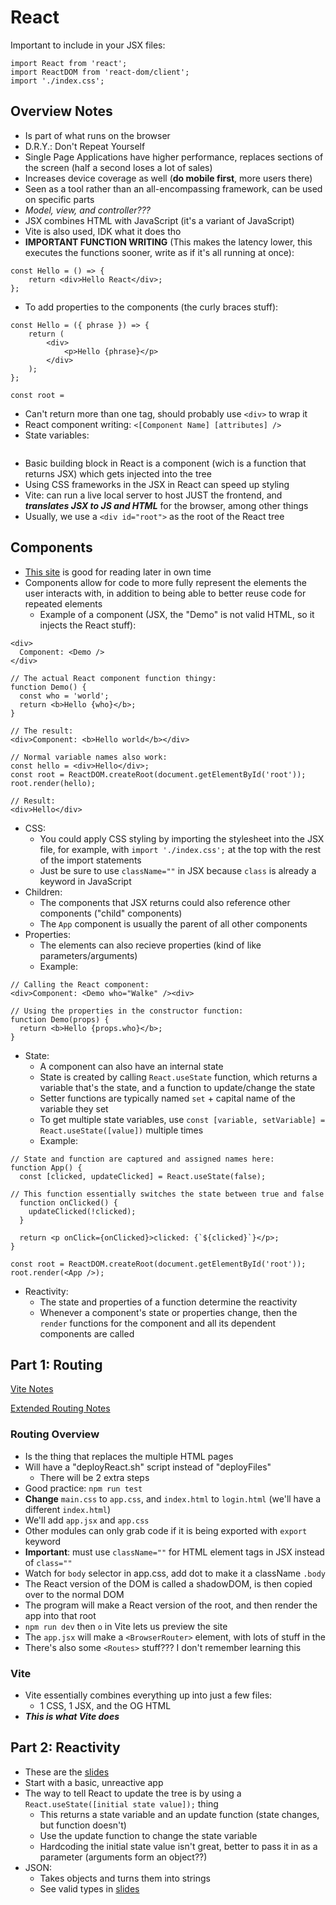 # React

Important to include in your JSX files:
```
import React from 'react';
import ReactDOM from 'react-dom/client';
import './index.css';
```

## Overview Notes
- Is part of what runs on the browser
- D.R.Y.: Don't Repeat Yourself
- Single Page Applications have higher performance, replaces sections of the screen (half a second loses a lot of sales)
- Increases device coverage as well (**do mobile first**, more users there)
- Seen as a tool rather than an all-encompassing framework, can be used on specific parts
- _Model, view, and controller???_
- JSX combines HTML with JavaScript (it's a variant of JavaScript)
- Vite is also used, IDK what it does tho
- **IMPORTANT FUNCTION WRITING** (This makes the latency lower, this executes the functions sooner, write as if it's all running at once):
```
const Hello = () => {
    return <div>Hello React</div>;
};
```
- To add properties to the components (the curly braces stuff):
```
const Hello = ({ phrase }) => {
    return (
        <div>
            <p>Hello {phrase}</p>
        </div>
    );
};

const root =
```
- Can't return more than one tag, should probably use `<div>` to wrap it
- React component writing: `<[Component Name] [attributes] />`
- State variables:
```
```
- Basic building block in React is a component (wich is a function that returns JSX) which gets injected into the tree
- Using CSS frameworks in the JSX in React can speed up styling
- Vite: can run a live local server to host JUST the frontend, and ***translates JSX to JS and HTML*** for the browser, among other things
- Usually, we use a `<div id="root">` as the root of the React tree

## Components
- [This site](https://react.dev/learn/your-first-component) is good for reading later in own time
- Components allow for code to more fully represent the elements the user interacts with, in addition to being able to better reuse code for repeated elements
  - Example of a component (JSX, the "Demo" is not valid HTML, so it injects the React stuff):
```
<div>
  Component: <Demo />
</div>

// The actual React component function thingy:
function Demo() {
  const who = 'world';
  return <b>Hello {who}</b>;
}

// The result:
<div>Component: <b>Hello world</b></div>

// Normal variable names also work:
const hello = <div>Hello</div>;
const root = ReactDOM.createRoot(document.getElementById('root'));
root.render(hello);

// Result:
<div>Hello</div>
```
- CSS:
  - You could apply CSS styling by importing the stylesheet into the JSX file, for example, with `import './index.css';` at the top with the rest of the import statements
  - Just be sure to use `className=""` in JSX because `class` is already a keyword in JavaScript
- Children:
  - The components that JSX returns could also reference other components ("child" components)
  - The `App` component is usually the parent of all other components
- Properties:
  - The elements can also recieve properties (kind of like parameters/arguments)
  - Example:
```
// Calling the React component:
<div>Component: <Demo who="Walke" /><div>

// Using the properties in the constructor function:
function Demo(props) {
  return <b>Hello {props.who}</b>;
}
```
- State:
  - A component can also have an internal state
  - State is created by calling `React.useState` function, which returns a variable that's the state, and a function to update/change the state
  - Setter functions are typically named `set` + capital name of the variable they set
  - To get multiple state variables, use `const [variable, setVariable] = React.useState([value])` multiple times
  - Example:
```
// State and function are captured and assigned names here:
function App() {
  const [clicked, updateClicked] = React.useState(false);

// This function essentially switches the state between true and false
  function onClicked() {
    updateClicked(!clicked);
  }

  return <p onClick={onClicked}>clicked: {`${clicked}`}</p>;
}

const root = ReactDOM.createRoot(document.getElementById('root'));
root.render(<App />);
```
- Reactivity:
  - The state and properties of a function determine the reactivity
  - Whenever a component's state or properties change, then the `render` functions for the component and all its dependent components are called

## Part 1: Routing

[Vite Notes](Vite.md)

[Extended Routing Notes](ReactRouter.md)

### Routing Overview
- Is the thing that replaces the multiple HTML pages
- Will have a "deployReact.sh" script instead of "deployFiles"
  - There will be 2 extra steps
- Good practice: `npm run test`
- **Change** `main.css` to `app.css`, and `index.html` to `login.html` (we'll have a different `index.html`)
- We'll add `app.jsx` and `app.css`
- Other modules can only grab code if it is being exported with `export` keyword
- **Important**: must use `className=""` for HTML element tags in JSX instead of `class=""`
- Watch for `body` selector in app.css, add dot to make it a className `.body`
- The React version of the DOM is called a shadowDOM, is then copied over to the normal DOM
- The program will make a React version of the root, and then render the app into that root
- `npm run dev` then `o` in Vite lets us preview the site
- The `app.jsx` will make a `<BrowserRouter>` element, with lots of stuff in the 
- There's also some `<Routes>` stuff??? I don't remember learning this

### Vite
- Vite essentially combines everything up into just a few files:
  - 1 CSS, 1 JSX, and the OG HTML
- ***This is what Vite does***

## Part 2: Reactivity
- These are the [slides](https://docs.google.com/presentation/d/1nMPGe1x8KWnCamz22QSPMgkpK1_Y8m4zpxZPHqMfLbw/edit?slide=id.g27fdbd84860_0_0#slide=id.g27fdbd84860_0_0)
- Start with a basic, unreactive app
- The way to tell React to update the tree is by using a `React.useState([initial state value]);` thing
  - This returns a state variable and an update function (state changes, but function doesn't)
  - Use the update function to change the state variable
  - Hardcoding the initial state value isn't great, better to pass it in as a parameter (arguments form an object??)
- JSON:
  - Takes objects and turns them into strings
  - See valid types in [slides](https://docs.google.com/presentation/d/1nMPGe1x8KWnCamz22QSPMgkpK1_Y8m4zpxZPHqMfLbw/edit?slide=id.g27fdbd84860_0_0#slide=id.g27fdbd84860_0_0)